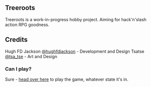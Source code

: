 ## Treeroots

Treeroots is a work-in-progress hobby project.  Aiming for hack'n'slash action RPG goodness.

## Credits

Hugh FD Jackson [@hughfdjackson](https://twitter.com/#!/hughfdjackson) - Development and Design
Tsatse [@tsa_tse](https://twitter.com/#!/tsa_tse) - Art and Design 
### Can I play?

Sure - [head over here](http://hughfdjackson.github.com/treeroots) to play the game, whatever state it's in.
